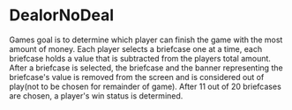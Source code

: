 # DealorNoDeal
Games goal is to determine which player can finish the game with the most amount of money.
Each player selects a briefcase one at a time, each briefcase holds a value that is subtracted from the players total amount.
After a briefcase is selected, the briefcase and the banner representing the briefcase's value is removed from the screen and is considered out of play(not to be chosen for remainder of game).
After 11 out of 20 briefcases are chosen, a player's win status is determined.
